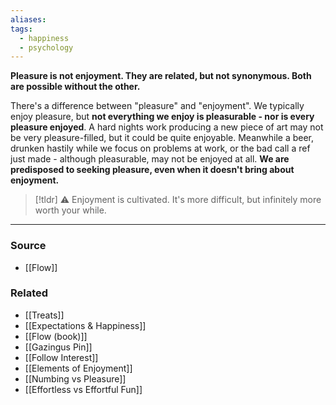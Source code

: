 ```yaml
---
aliases: 
tags:
  - happiness
  - psychology
---
```

**Pleasure is not enjoyment. They are related, but not synonymous. Both are possible without the other.**

There's a difference between "pleasure" and "enjoyment". We typically enjoy pleasure, but **not everything we enjoy is pleasurable - nor is every pleasure enjoyed**. A hard nights work producing a new piece of art may not be very pleasure-filled, but it could be quite enjoyable. Meanwhile a beer, drunken hastily while we focus on problems at work, or the bad call a ref just made - although pleasurable, may not be enjoyed at all. **We are predisposed to seeking pleasure, even when it doesn't bring about enjoyment.** 

> [!tldr] ⚠️ Enjoyment is cultivated. It's more difficult, but infinitely more worth your while.

---

### Source
- [[Flow]]

### Related
- [[Treats]] 
- [[Expectations & Happiness]] 
- [[Flow (book)]] 
- [[Gazingus Pin]] 
- [[Follow Interest]] 
- [[Elements of Enjoyment]] 
- [[Numbing vs Pleasure]] 
- [[Effortless vs Effortful Fun]]